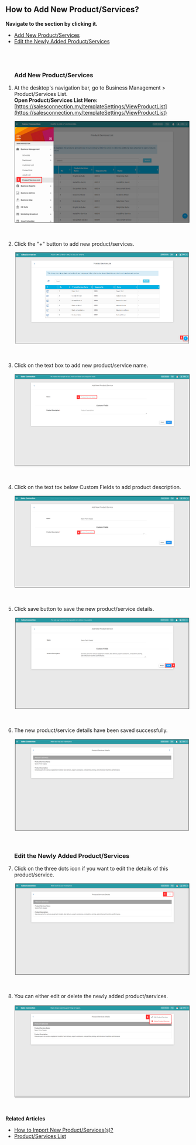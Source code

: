 ## How to Add New Product/Services?

**Navigate to the section by clicking it.**<br>

- [Add New Product/Services](#section1)<br>
- [Edit the Newly Added Product/Services](#section2)<br>
<br><br><br>
 <a id="section1"></a>
   ### Add New Product/Services

1. At the desktop's navigation bar, go to Business Management > Product/Services List.<br>
   **Open Product/Services List Here:** [https://salesconnection.my/templateSettings/ViewProductList](https://salesconnection.my/templateSettings/ViewProductList)<br>

   <p align="center">
     <img src="img2/Product_Services_List_Step_1.png" alt="Product/Services List Step 1">
   </p>
   <br>

2. Click the "+" button to add new product/services.

   <p align="center">
     <img src="img2/Add_New_Product_Services_List_Step_2.png" alt="Add New Product/Services List Step 2">
   </p>
   <br>

3. Click on the text box to add new product/service name.

   <p align="center">
     <img src="img2/Add_New_Product_Services_List_Step_3.png" alt="Add New Product/Services List Step 3">
   </p>
   <br>

4. Click on the text tox below Custom Fields to add product description.

   <p align="center">
     <img src="img2/Add_New_Product_Services_List_Step_4.png" alt="Add New Product/Services List Step 4">
   </p>
   <br>

5. Click save button to save the new product/service details.

   <p align="center">
     <img src="img2/Add_New_Product_Services_List_Step_5.png" alt="Add New Product/Services List Step 5">
   </p>
   <br>

6. The new product/service details have been saved successfully.

   <p align="center">
     <img src="img2/Add_New_Product_Services_List_Step_6.png" alt="Add New Product/Services List Step 6">
   </p>
   <br>

   <a id="section2"></a>

   ### Edit the Newly Added Product/Services

7. Click on the three dots icon if you want to edit the details of this product/service.

   <p align="center">
     <img src="img2/Add_New_Product_Services_List_Step_7.png" alt="Add New Product/Services List Step 7">
   </p>
   <br>

8. You can either edit or delete the newly added product/services.

   <p align="center">
     <img src="img2/Add_New_Product_Services_List_Step_8.png" alt="Add New Product/Services List Step 8">
   </p>
   <br>

**Related Articles**
- [How to Import New Product/Services(s)?](Import_Product_Services.md)
- [Product/Services List](Product_Services_List.md)
